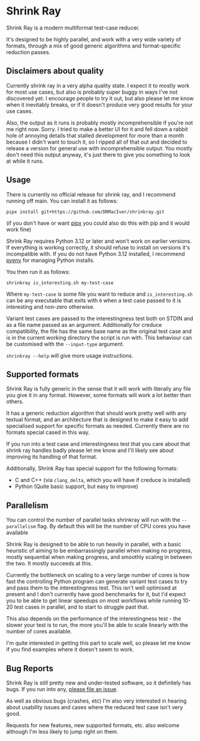 # Shrink Ray

Shrink Ray is a modern multiformat test-case reducer.

It's designed to be highly parallel, and work with a very wide variety of formats, through a mix of good generic algorithms and format-specific reduction passes.

## Disclaimers about quality

Currently shrink ray in a very alpha quality state. I expect it to mostly work for most use cases, but also is probably super buggy in ways I've not discovered yet. I encourage people to try it out, but also please let me know when it inevitably breaks, or if it doesn't produce very good results for your use cases.

Also, the output as it runs is probably mostly incomprehensible if you're not me right now. Sorry. I tried to make a better UI for it and fell down a rabbit hole of annoying details that stalled development for more than a month because I didn't want to touch it, so I ripped all of that out and decided to release a version for general use with incomprehensible output. You mostly don't need this output anyway, it's just there to give you something to look at while it runs.

## Usage

There is currently no official release for shrink ray, and I recommend running off main. You can install it as follows:

```
pipx install git+https://github.com/DRMacIver/shrinkray.git
```

(if you don't have or want [pipx](https://pypa.github.io/pipx/) you could also do this with pip and it would work fine)

Shrink Ray requires Python 3.12 or later and won't work on earlier versions. If everything is working correctly, it should refuse to install
on versions it's incompatible with. If you do not have Python 3.12 installed, I recommend [pyenv](https://github.com/pyenv/pyenv) for managing
Python installs.

You then run it as follows:

```
shrinkray is_interesting.sh my-test-case
```

Where `my-test-case` is some file you want to reduce and `is_interesting.sh` can be any executable that exits with `0` when a test case passed to it is interesting and non-zero otherwise.

Variant test cases are passed to the interestingness test both on STDIN and as a file name passed as an argument. Additionally for creduce compatibility, the file has the same base name as the original test case and is in the current working directory the script is run with. This behaviour can be customised with the `--input-type` argument.

`shrinkray --help` will give more usage instructions.

## Supported formats

Shrink Ray is fully generic in the sense that it will work with literally any file you give it in any format. However, some formats will work a lot better than others.

It has a generic reduction algorithm that should work pretty well with any textual format, and an architecture that is designed to make it easy to add specialised support for specific formats as needed. Currently there are no formats special cased in this way.

If you run into a test case and interestingness test that you care about that shrink ray handles badly please let me know and I'll likely see about improving its handling of that format.

Additionally, Shrink Ray has special support for the following formats:

* C and C++ (via `clang_delta`, which you will have if creduce is installed)
* Python (Quite basic support, but easy to improve)

## Parallelism

You can control the number of parallel tasks shrinkray will run with the `--parallelism` flag. By default this will be the number of CPU cores you have available

Shrink Ray is designed to be able to run heavily in parallel, with a basic heuristic of aiming to be embarrassingly parallel when making no progress, mostly sequential when making progress, and smoothly scaling in between the two. It mostly succeeds at this.

Currently the bottleneck on scaling to a very large number of cores is how fast the controlling Python program can generate variant test cases to try and pass them to the interestingness test. This isn't well optimised at present and I don't currently have good benchmarks for it, but I'd expect you to be able to get linear speedups on most workflows while running 10-20 test cases in parallel, and to start to struggle past that.

This also depends on the performance of the interestingness test - the slower your test is to run, the more you'll be able to scale linearly with the number of cores available.

I'm quite interested in getting this part to scale well, so please let me know if you find examples where it doesn't seem to work.

## Bug Reports

Shrink Ray is still pretty new and under-tested software, so it definitely has bugs. If you run into any, [please file an issue](https://github.com/DRMacIver/shrinkray/issues).

As well as obvious bugs (crashes, etc) I'm also very interested in hearing about usability issues and cases where the reduced test case isn't very good.

Requests for new features, new supported formats, etc. also welcome although I'm less likely to jump right on them.